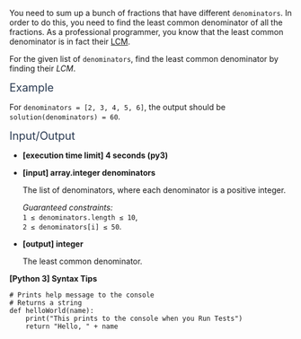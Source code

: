 <p>You need to sum up a bunch of fractions that have different <code>denominators</code>. In order to do this, you need to find the least common denominator of all the fractions. As a professional programmer, you know that the least common denominator is in fact their <a href="keyword://lcm" target="_blank">LCM</a>.</p>
<p>For the given list of <code>denominators</code>, find the least common denominator by finding their <em>LCM</em>.</p>
<p><span class="markdown--header" style="color:#2b3b52;font-size:1.4em">Example</span></p>
<p>For <code>denominators = [2, 3, 4, 5, 6]</code>, the output should be<br />
<code>solution(denominators) = 60</code>.</p>
<p><span class="markdown--header" style="color:#2b3b52;font-size:1.4em">Input/Output</span></p>
<ul>
<li>
<p><strong>[execution time limit] 4 seconds (py3)</strong></p>
</li>
<li>
<p><strong>[input] array.integer denominators</strong></p>
<p>The list of denominators, where each denominator is a positive integer.</p>
<p><em>Guaranteed constraints:</em><br />
<code>1 ≤ denominators.length ≤ 10</code>,<br />
<code>2 ≤ denominators[i] ≤ 50</code>.</p>
</li>
<li>
<p><strong>[output] integer</strong></p>
<p>The least common denominator.</p>
</li>
</ul>
<p><strong>[Python 3] Syntax Tips</strong></p>
<pre><code class="language-python"><span class="hljs-comment"># Prints help message to the console</span>
<span class="hljs-comment"># Returns a string</span>
<span class="hljs-keyword">def</span> <span class="hljs-title function_">helloWorld</span>(<span class="hljs-params">name</span>):
    <span class="hljs-built_in">print</span>(<span class="hljs-string">"This prints to the console when you Run Tests"</span>)
    <span class="hljs-keyword">return</span> <span class="hljs-string">"Hello, "</span> + name

</code></pre>
